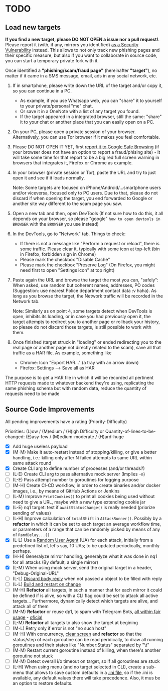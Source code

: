 # TODO

## Load new targets

**If you find a new target, please DO NOT OPEN a issue nor a pull request!**. Please report it (with, if any, mirrors you identified)
[as a Security Vulnerability](https://docs.github.com/en/code-security/security-advisories/guidance-on-reporting-and-writing-information-about-vulnerabilities/privately-reporting-a-security-vulnerability#privately-reporting-a-security-vulnerability) instead. This allows to not only track new phishing pages and their  specific measure, but also if you want to collaborate in source code, you can start a temporary private fork with it.

Once identified a **"phishing/scam/fraud page"** (hereinafter **"target"**), no matter if it came in a SMS message, email, ads in any social network, etc.

1. If in smartphone, please write down the URL of the target and/or copy it, so you can continue in a PC.
   - As example, if you use Whatsapp web, you can "share" it to yourself to your private/personal "me" chat.
   - Or save it in a OneNote with a list of any target you found.
   - If the target appeared in a integrated browser, still the same: "share" it to your chat or another place that you can easily open on a PC.
2. On your PC, please open a private session of your browser. Alternatively, you can use Tor browser if it makes you feel comfortable.
3. Please DO NOT OPEN IT YET, first [report it to Google Safe Browsing](https://safebrowsing.google.com/safebrowsing/report_phish/) (if your browser does not have an option to report a fraud/phising site) - It will take some time for that report to be a big red full screen warning in browsers that integrates it, Firefox or Chrome as example.
4. In your browser (private session or Tor), paste the URL and try to just open it and see if it loads normally.

   Note: Some targets are focused on iPhone/Android/...smartphone users and/or viceversa, focused only to PC users. Due to that, please do not discard if when opening the target, you end forwarded to Google or another site way different to the scam page you saw.

5. Open a new tab and then, open DevTools (If not sure how to do this, it all depends on your browser, so please "google" `how to open devtools in BROWSER` with the `BROWSER` you use instead)
6. In the DevTools, go to "Network" tab. Things to check:
   - If there is not a message like "Perform a request or reload", there is some traffic. Please clear it, typically with some icon at top-left (bin in Firefox, forbidden sign in Chrome)
   - Please mark the checkbox "Disable Cache"
   - Please mark the checkbox "Preserve Log" (On Firefox, you might need first to open "Settings icon" at top right)
7. Paste again the URL and browse the target the most you can, "safely": When asked, use random but coherent names, addresses, PO codes (Suggestion: use nearest Police department contact data :v haha). As long as you browse the target, the Network traffic will be recorded in the Network tab.

   Note: Similarly as on point 4, some targets detect when DevTools is open, inhibits its loading, or in case you had previously open it, the target attempts to redirect you to another page or rollback your history, so please do not discard those targets, is still possible to work with them.

8. Once finished (target struck in "loading" or ended redirecting you to the real page or another page not directly related to the scam), save all that traffic as a HAR file. As example, something like
   - Chrome: Icon "Export HAR..." (a tray with an arrow down)
   - Firefox: Settings --> Save all as HAR

The purpose is to get a HAR file in which it will be recorded all pertinent HTTP requests made to whatever backend they're using, replicating the same phishing schema but with random data, reduce the quantity of requests need to be made

## Source Code Improvements

All pending improvements have a rating (Priority-Difficulty)

Priorities: (L)ow / (M)edium / (H)igh
Difficulty or Quantity-of-lines-to-be-changed: (E)asy-few / (M)edium-moderate / (H)ard-huge

- [x] Add huge useless payload
- [x] (M-M) Make it auto-restart instead of stopping/killing, or give a better handling, i.e.: killing only after N failed attempts to same URL within same attack round
- [x] Create CLI arg to define number of processes (and/or threads?)
- [ ] (L-E) Create CLI arg to pass alternative mock server (Implies `-m`)
- [ ] (L-E) Pass attempt number to goroutines for logging purpose
- [ ] (M-H) Create CI-CD workflow, in order to create binaries and/or docker images, i.e., by means of GitHub Actions or Jenkins
- [ ] (L-M) Improve `PrintCookies()` to print all cookies being used without need to give a URL, maybe with a new type extending cookie jar
- [x] (L-E) nq1 target: test if `awaitStatusChange()` is really needed (priorize sending of values)
- [ ] (L-H) Improve calculation of `totalShift` in `AttackRunner()`. Possibly by a **refactor** in which it can be set to each target an average workflow time, or parameters of a range that can be randomly picked by means of any of `RandDelay...()`
- [x] (L-L) Use a [Random User Agent](https://iplogger.org/useragents/) (UA) for each attack, initially from a predefined list of, let's say, 10 UAs; to be updated periodically, monthly perhaps.
- [x] (H-H) Generalyze mirror handling, generalyze what it was done in nq1 for all attacks (By default, a single mirror)
- [x] (L-M) When using mock server, send the original target in a header, "Debug-Original-URL"
- [ ] (L-L) [Discard body reply](https://www.google.com/search?q=golang+http+client+%22discard+OR+drop%22+reply+body) when not passed a object to be filled with reply
- [ ] (L-L) [Build and restart on change](https://www.reddit.com/r/golang/comments/6yap3o/how_do_you_rebuildrestart_your_app_on_file_changes/)
- [ ] (M-H) **Refactor** all targets, in such a manner that for each mirror it could be defined if is alive, so with a CLI flag could be set to attack all active targets... Furthermore, dynamically detect which targets are alive, and attack all of them
- [ ] (M-M) **Refactor** or reuse dp1, to spam with Telegram Bots, [all within fair usage](https://rollout.com/integration-guides/telegram-bot-api/api-essentials) - [oficial](https://core.telegram.org/bots/faq#my-bot-is-hitting-limits-how-do-i-avoid-this)
- [ ] (L-M) **Refactor** all targets to also show the target at begining
- [ ] (M-L) Retry only if error is not "no such host"
- [ ] (M-H) With concurrency, [clear screen](https://stackoverflow.com/questions/22891644/how-can-i-clear-the-terminal-screen-in-go) and **refactor** so that the status/step of each goroutine can be read peridically, to draw all running goroutines and their states like "Number:Status" separated by "\t"
- [ ] (M-M) Restart current goroutine instead of killing, when there's another goroutine not stuck
- [ ] (M-M) Detect overall i/o timeout on target, so if all goroutines are stuck
- [ ] (L-H) When using menu (and no target selected in CLI), create a sub-menu that allows to save custom defaults in a [.ini file](https://ini.unknwon.io/docs/intro/getting_started), so if the .ini is available, any default values there will take precedence. Also, it mus be an option to restore defaults.
